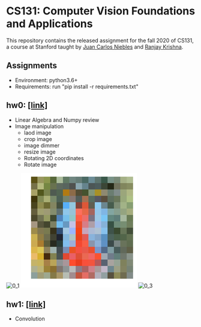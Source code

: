 # CS131: Computer Vision Foundations and Applications

This repository contains the released assignment for the fall 2020 of CS131, a course at Stanford taught by [Juan Carlos Niebles](http://www.niebles.net/) and [Ranjay Krishna](http://ranjaykrishna.com/index.html).

## Assignments

* Environment: python3.6+
* Requirements: run     "pip install -r requirements.txt"

## hw0: [[link]](https://github.com/RRRChangeche/Stanford_CS131_2020/tree/main/fall_2020/hw0_release)

* Linear Algebra and Numpy review
* Image manipulation
  * laod image
  * crop image
  * image dimmer
  * resize image
  * Rotating 2D coordinates
  * Rotate image

![0_1](https://github.com/RRRChangeche/Stanford_CS131_2020/blob/main/fall_2020/hw0_release/image1.jpg)   ![0_2](fall_2020/hw0_release/16_16_baboon.png) ![0_3](https://github.com/RRRChangeche/Stanford_CS131_2020/blob/784faac58b59ea4fc95fa23073eec56d262d930b/fall_2020/hw0_release/rotated_output.png)

## hw1: [[link]](https://github.com/RRRChangeche/Stanford_CS131_2020/tree/main/fall_2020/hw1_release)

* Convolution

